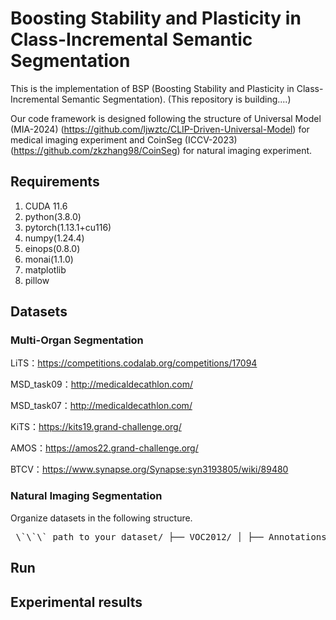 # Boosting Stability and Plasticity in Class-Incremental Semantic Segmentation
This is the implementation of BSP (Boosting Stability and Plasticity in Class-Incremental Semantic Segmentation). (This repository is building....)

Our code framework is designed following the structure of Universal Model (MIA-2024) (https://github.com/ljwztc/CLIP-Driven-Universal-Model) for medical imaging experiment and CoinSeg (ICCV-2023) (https://github.com/zkzhang98/CoinSeg) for natural imaging experiment.

## Requirements
1. CUDA 11.6
2. python(3.8.0)
3. pytorch(1.13.1+cu116)
4. numpy(1.24.4)
5. einops(0.8.0)
6. monai(1.1.0)
7. matplotlib
8. pillow

## Datasets
### Multi-Organ Segmentation
LiTS：https://competitions.codalab.org/competitions/17094

MSD_task09：http://medicaldecathlon.com/

MSD_task07：http://medicaldecathlon.com/

KiTS：https://kits19.grand-challenge.org/

AMOS：https://amos22.grand-challenge.org/

BTCV：https://www.synapse.org/Synapse:syn3193805/wiki/89480

### Natural Imaging Segmentation
Organize datasets in the following structure.
<pre> \`\`\` path_to_your_dataset/ ├── VOC2012/ │ ├── Annotations/ │ ├── ImageSet/ │ ├── JPEGImages/ │ ├── SegmentationClassAug/ │ └── proposal100/ ├── ADEChallengeData2016/ │ ├── annotations/ │ │ ├── training/ │ │ └── validation/ │ ├── images/ │ │ ├── training/ │ │ └── validation/ │ ├── proposal_adetrain/ │ └── proposal_adeval/ \`\`\` </pre>

## Run

## Experimental results
